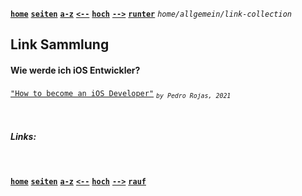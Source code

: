 <!-- Navigation top -->
[__`home`__][home] [__`seiten`__][seiten] [__`a-z`__][content] [__`<--`__][left] [__`hoch`__][up] [__`-->`__][right] [__`runter`__][bottom] _`home/allgemein/link-collection`_

<!-- Navigation links -->
[home]:    ./home
[seiten]:  ./home-pages
[content]: ./home-az
[left]:    ./wiki-links
[up]:      ./home-wiki
[right]:   ./wiki-literature
[top]:     #
[bottom]:  #links

<!-- CONTENT START ############################################## -->

## Link Sammlung

#### Wie werde ich iOS Entwickler?
[`"How to become an iOS Developer"`](https://github.com/pitt500/how-to-become-an-ios-developer) _<sub>`by Pedro Rojas, 2021`</sub>_



<!--
[`"TEXT"`](LINK) _<sub>`by AUTHOR, YEAR`</sub>_
[`"TEXT"`](LINK) _<sub>`by AUTHOR, YEAR, Xmin`</sub>_
-->

<!-- Content navigation -->
[](#) [](#) [](#)

<!-- ToDos -->
<!-- 
-->

<!--
### CHAPTER

#### SUBCHAPTER
-->

<!-- Program code -->
<!--
```swift
// Programmcode
```
-->

<!-- CONTENT END ############################################## -->

<!-- Comment [__`rauf`__][top] [__`runter`__][bottom] -->

<!-- Links --> <br>
##### Links:
<!--   
[`doku`](, "Apple Dokumentation")
[`buch`](, "Swift.org Buch")
[`"TEXT"`](LINK) _<sub>`by AUTHOR, YEAR`</sub>_
-->

<!---
##### Videos:
[`"TEXT"`](LINK) _<sub>`by AUTHOR, YEAR, Xmin`</sub>_
--->

<!-- Navigation bottom --> <br>
<!-- ###### <sub>_</sub> Ersatz Sprungmarke, wenn keine Links -->
[__`home`__][home] [__`seiten`__][seiten] [__`a-z`__][content] [__`<--`__][left] [__`hoch`__][up] [__`-->`__][right] [__`rauf`__][top]